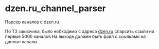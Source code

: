 # dzen.ru_channel_parser
Парсер каналов с dzen.ru

По ТЗ заказчика, было нобходимо с адреса [dzen.ru](https://dzen.ru/media/zen/channels) спарсить ссыли на первые 5000 каналов
На выходе должен быть файл с ссылками на данные каналы
